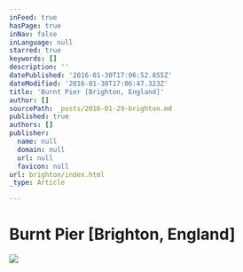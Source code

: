 ```yaml
---
inFeed: true
hasPage: true
inNav: false
inLanguage: null
starred: true
keywords: []
description: ''
datePublished: '2016-01-30T17:06:52.855Z'
dateModified: '2016-01-30T17:06:47.323Z'
title: 'Burnt Pier [Brighton, England]'
author: []
sourcePath: _posts/2016-01-29-brighton.md
published: true
authors: []
publisher:
  name: null
  domain: null
  url: null
  favicon: null
url: brighton/index.html
_type: Article

---
```

# Burnt Pier \[Brighton, England\]
![](https://the-grid-user-content.s3-us-west-2.amazonaws.com/9d201aea-1a7d-421f-9d89-693126cebfdf.jpg)